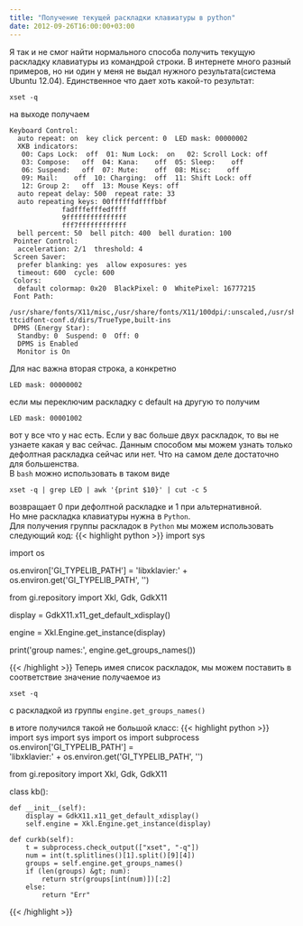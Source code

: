 ```yaml
---
title: "Получение текущей раскладки клавиатуры в python"
date: 2012-09-26T16:00:00+03:00
---
```


Я так и не смог найти нормального способа получить текущую раскладку клавиатуры из командрой строки. В интернете много разный примеров, но ни один у меня не выдал нужного результата(система Ubuntu 12.04). Единственное что дает хоть какой-то результат:  
```
xset -q
```
на выходе получаем
```
Keyboard Control:  
  auto repeat: on  key click percent: 0  LED mask: 00000002  
  XKB indicators:  
   00: Caps Lock:  off  01: Num Lock:  on   02: Scroll Lock: off  
   03: Compose:   off  04: Kana:    off  05: Sleep:    off  
   06: Suspend:   off  07: Mute:    off  08: Misc:    off  
   09: Mail:    off  10: Charging:  off  11: Shift Lock: off  
   12: Group 2:   off  13: Mouse Keys: off  
  auto repeat delay: 500  repeat rate: 33  
  auto repeating keys: 00ffffffdffffbbf  
             fadfffefffedffff  
             9fffffffffffffff  
             fff7ffffffffffff  
  bell percent: 50  bell pitch: 400  bell duration: 100  
 Pointer Control:  
  acceleration: 2/1  threshold: 4  
 Screen Saver:  
  prefer blanking: yes  allow exposures: yes  
  timeout: 600  cycle: 600  
 Colors:  
  default colormap: 0x20  BlackPixel: 0  WhitePixel: 16777215  
 Font Path:  
  /usr/share/fonts/X11/misc,/usr/share/fonts/X11/100dpi/:unscaled,/usr/share/fonts/X11/75dpi/:unscaled,/usr/share/fonts/X11/Type1,/usr/share/fonts/X11/100dpi,/usr/share/fonts/X11/75dpi,/var/lib/defoma/x-ttcidfont-conf.d/dirs/TrueType,built-ins  
 DPMS (Energy Star):  
  Standby: 0  Suspend: 0  Off: 0  
  DPMS is Enabled  
  Monitor is On  
```
Для нас важна вторая строка, а конкретно
```
LED mask: 00000002  
```
если мы переключим раскладку с default на другую то получим
```
LED mask: 00001002
```
вот у все что у нас есть. Если у вас больше двух раскладок, то вы не узнаете какая у вас сейчас. Данным способом мы можем узнать только дефолтная раскладка сейчас или нет. Что на самом деле достаточно для большенства.  
В `bash` можно использовать в таком виде
```
xset -q | grep LED | awk '{print $10}' | cut -c 5  
```
возвращает 0 при дефолтной раскладке и 1 при альтернативной.  
Но мне раскладка клавиатуры нужна в `Python`.  
Для получения группы раскладок в `Python` мы можем использовать следующий код:
{{< highlight python >}}
import sys

import os

os.environ['GI_TYPELIB_PATH'] = 'libxklavier:' + os.environ.get('GI_TYPELIB_PATH', '')

from gi.repository import Xkl, Gdk, GdkX11

display = GdkX11.x11_get_default_xdisplay()

engine = Xkl.Engine.get_instance(display)

print('group names:', engine.get_groups_names())

{{< /highlight >}}
Теперь имея список раскладок, мы можем поставить в соответствие значение получаемое из
```
xset -q  
```
с раскладкой из группы `engine.get_groups_names()`  

в итоге получился такой не большой класс:
{{< highlight python >}}
import sys
import sys
import os
import subprocess
os.environ['GI_TYPELIB_PATH'] =\
    'libxklavier:' + os.environ.get('GI_TYPELIB_PATH', '')

from gi.repository import Xkl, Gdk, GdkX11


class kb():

    def __init__(self):
        display = GdkX11.x11_get_default_xdisplay()
        self.engine = Xkl.Engine.get_instance(display)

    def curkb(self):
        t = subprocess.check_output(["xset", "-q"])
        num = int(t.splitlines()[1].split()[9][4])
        groups = self.engine.get_groups_names()
        if (len(groups) &gt; num):
            return str(groups[int(num)])[:2]
        else:
            return "Err"
{{< /highlight >}}
